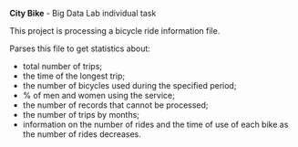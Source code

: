 **City Bike** - Big Data Lab individual task

This project is processing a bicycle ride information file. 

Parses this file to get statistics about:
- total number of trips;
- the time of the longest trip;
- the number of bicycles used during the specified period;
- % of men and women using the service;
- the number of records that cannot be processed;
- the number of trips by months;
- information on the number of rides and the time of use of each bike as the number of rides decreases.
